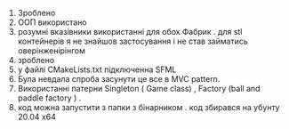 1. Зроблено 
2. ООП використано
3. розумні вказівники використанні для обох Фабрик . для stl контейнерів я не знайшов застосування і не став займатись оверінженірінгом 
4. зроблено 
6. у файлі CMakeLists.txt підключенна SFML
7. Була невдала спроба засунути це все в MVC pattern. 
8. Використанні патерни Singleton ( Game class)  , Factory (ball and paddle factory ) . 
9. код можна запустити з папки з бінарником . код збирався на убунту 20.04 х64

